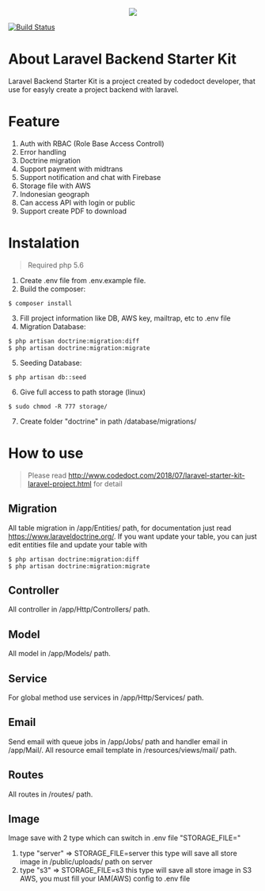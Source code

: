 <p align="center"><img src="https://laravel.com/assets/img/components/logo-laravel.svg"></p>

<a href="https://travis-ci.org/laravel/framework"><img src="https://travis-ci.org/laravel/framework.svg" alt="Build Status"></a>

# About Laravel Backend Starter Kit
Laravel Backend Starter Kit is a project created by codedoct developer, that use for easyly create a project backend with laravel.

# Feature
1. Auth with RBAC (Role Base Access Controll)
2. Error handling
3. Doctrine migration
4. Support payment with midtrans
5. Support notification and chat with Firebase
6. Storage file with AWS
7. Indonesian geograph
8. Can access API with login or public
9. Support create PDF to download

# Instalation
> Required php 5.6
1. Create .env file from .env.example file.
2. Build the composer:
```
$ composer install
```
3. Fill project information like DB, AWS key, mailtrap, etc to .env file
4. Migration Database:
```
$ php artisan doctrine:migration:diff
$ php artisan doctrine:migration:migrate
```
5. Seeding Database:
```
$ php artisan db::seed
```
6. Give full access to path storage (linux)
```
$ sudo chmod -R 777 storage/
```
7. Create folder "doctrine" in path /database/migrations/

# How to use
> Please read http://www.codedoct.com/2018/07/laravel-starter-kit-laravel-project.html for detail

## Migration
All table migration in /app/Entities/ path, for documentation just read https://www.laraveldoctrine.org/.
If you want update your table, you can just edit entities file and update your table with
```
$ php artisan doctrine:migration:diff
$ php artisan doctrine:migration:migrate
```

## Controller
All controller in /app/Http/Controllers/ path.

## Model
All model in /app/Models/ path.

## Service
For global method use services in /app/Http/Services/ path.

## Email
Send email with queue jobs in /app/Jobs/ path and handler email in /app/Mail/.
All resource email template in /resources/views/mail/ path.

## Routes
All routes in /routes/ path.

## Image
Image save with 2 type which can switch in .env file "STORAGE_FILE="
1. type "server" => STORAGE_FILE=server
this type will save all store image in /public/uploads/ path on server
2. type "s3" => STORAGE_FILE=s3
this type will save all store image in S3 AWS, you must fill your IAM(AWS) config to .env file



